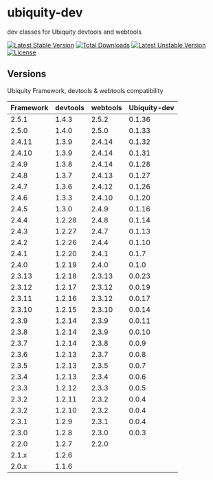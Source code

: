 # ubiquity-dev
dev classes for Ubiquity devtools and webtools

[![Latest Stable Version](https://poser.pugx.org/phpmv/ubiquity-dev/v/stable)](https://packagist.org/packages/phpmv/ubiquity-dev)
[![Total Downloads](https://poser.pugx.org/phpmv/ubiquity-dev/downloads)](https://packagist.org/packages/phpmv/ubiquity-dev)
[![Latest Unstable Version](https://poser.pugx.org/phpmv/ubiquity-dev/v/unstable)](https://packagist.org/packages/phpmv/ubiquity-dev)
[![License](https://poser.pugx.org/phpmv/ubiquity-dev/license)](https://packagist.org/packages/phpmv/ubiquity-dev)


## Versions
Ubiquity Framework, devtools & webtools compatibility

| Framework | devtools | webtools | Ubiquity-dev |
| --------- | -------- | -------- | ------------ |
| 2.5.1     | 1.4.3    | 2.5.2    | 0.1.36       |
| 2.5.0     | 1.4.0    | 2.5.0    | 0.1.33       |
| 2.4.11    | 1.3.9    | 2.4.14   | 0.1.32       |
| 2.4.10    | 1.3.9    | 2.4.14   | 0.1.31       |
| 2.4.9     | 1.3.8    | 2.4.14   | 0.1.28       |
| 2.4.8     | 1.3.7    | 2.4.13   | 0.1.27       |
| 2.4.7     | 1.3.6    | 2.4.12   | 0.1.26       |
| 2.4.6     | 1.3.3    | 2.4.10   | 0.1.20       |
| 2.4.5     | 1.3.0    | 2.4.9    | 0.1.16       |
| 2.4.4     | 1.2.28   | 2.4.8    | 0.1.14       |
| 2.4.3     | 1.2.27   | 2.4.7    | 0.1.13       |
| 2.4.2     | 1.2.26   | 2.4.4    | 0.1.10       |
| 2.4.1     | 1.2.20   | 2.4.1    | 0.1.7        |
| 2.4.0     | 1.2.19   | 2.4.0    | 0.1.0        |
| 2.3.13    | 1.2.18   | 2.3.13   | 0.0.23       |
| 2.3.12    | 1.2.17   | 2.3.12   | 0.0.19       |
| 2.3.11    | 1.2.16   | 2.3.12   | 0.0.17       |
| 2.3.10    | 1.2.15   | 2.3.10   | 0.0.14       |
| 2.3.9     | 1.2.14   | 2.3.9    | 0.0.11       |
| 2.3.8     | 1.2.14   | 2.3.9    | 0.0.10       |
| 2.3.7     | 1.2.14   | 2.3.8    | 0.0.9        |
| 2.3.6     | 1.2.13   | 2.3.7    | 0.0.8        |
| 2.3.5     | 1.2.13   | 2.3.5    | 0.0.7        |
| 2.3.4     | 1.2.13   | 2.3.4    | 0.0.6        |
| 2.3.3     | 1.2.12   | 2.3.3    | 0.0.5        |
| 2.3.2     | 1.2.11   | 2.3.2    | 0.0.4        |
| 2.3.2     | 1.2.10   | 2.3.2    | 0.0.4        |
| 2.3.1     | 1.2.9    | 2.3.1    | 0.0.4        |
| 2.3.0     | 1.2.8    | 2.3.0    | 0.0.3        |
| 2.2.0     | 1.2.7    | 2.2.0    |
| 2.1.x     | 1.2.6  |
| 2.0.x     | 1.1.6  |
